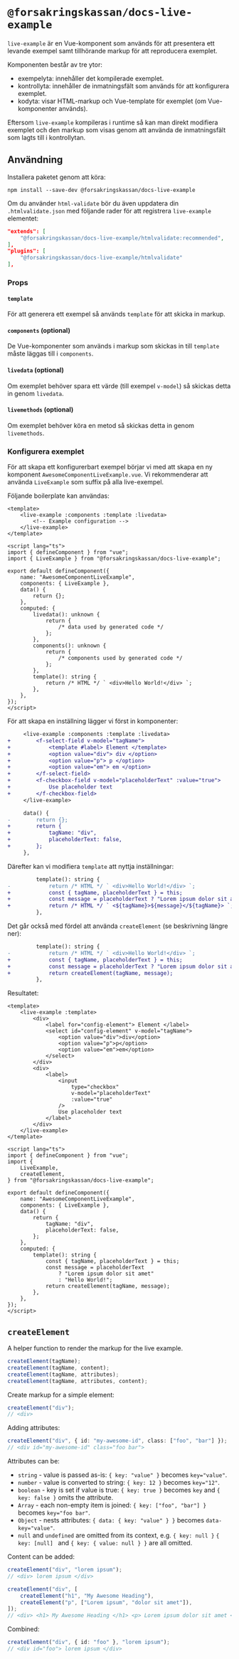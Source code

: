 # `@forsakringskassan/docs-live-example`

`live-example` är en Vue-komponent som används för att presentera ett levande exempel samt tillhörande markup för att reproducera exemplet.

Komponenten består av tre ytor:

- exempelyta: innehåller det kompilerade exemplet.
- kontrollyta: innehåller de inmatningsfält som används för att konfigurera exemplet.
- kodyta: visar HTML-markup och Vue-template för exemplet (om Vue-komponenter används).

Eftersom `live-example` kompileras i runtime så kan man direkt modifiera exemplet och den markup som visas genom att använda de inmatningsfält som lagts till i kontrollytan.

## Användning

Installera paketet genom att köra:

`npm install --save-dev @forsakringskassan/docs-live-example`

Om du använder `html-validate` bör du även uppdatera din `.htmlvalidate.json` med följande rader för att registrera `live-example` elementet:

```json
"extends": [
    "@forsakringskassan/docs-live-example/htmlvalidate:recommended",
],
"plugins": [
    "@forsakringskassan/docs-live-example/htmlvalidate"
],
```

### Props

#### `template`

För att generera ett exempel så används `template` för att skicka in markup.

#### `components` (optional)

De Vue-komponenter som används i markup som skickas in till `template` måste läggas till i `components`.

#### `livedata` (optional)

Om exemplet behöver spara ett värde (till exempel `v-model`) så skickas detta in genom `livedata`.

#### `livemethods` (optional)

Om exemplet behöver köra en metod så skickas detta in genom `livemethods`.

### Konfigurera exemplet

För att skapa ett konfigurerbart exempel börjar vi med att skapa en ny komponent `AwesomeComponentLiveExample.vue`.
Vi rekommenderar att använda `LiveExample` som suffix på alla live-exempel.

Följande boilerplate kan användas:

```vue static
<template>
    <live-example :components :template :livedata>
        <!-- Example configuration -->
    </live-example>
</template>

<script lang="ts">
import { defineComponent } from "vue";
import { LiveExample } from "@forsakringskassan/docs-live-example";

export default defineComponent({
    name: "AwesomeComponentLiveExample",
    components: { LiveExample },
    data() {
        return {};
    },
    computed: {
        livedata(): unknown {
            return {
                /* data used by generated code */
            };
        },
        components(): unknown {
            return {
                /* components used by generated code */
            };
        },
        template(): string {
            return /* HTML */ ` <div>Hello World!</div> `;
        },
    },
});
</script>
```

För att skapa en inställning lägger vi först in komponenter:

```diff
     <live-example :components :template :livedata>
+        <f-select-field v-model="tagName">
+            <template #label> Element </template>
+            <option value="div"> div </option>
+            <option value="p"> p </option>
+            <option value="em"> em </option>
+        </f-select-field>
+        <f-checkbox-field v-model="placeholderText" :value="true">
+            Use placeholder text
+        </f-checkbox-field>
     </live-example>
```

```diff
     data() {
-        return {};
+        return {
+            tagName: "div",
+            placeholderText: false,
+        };
     },
```

Därefter kan vi modifiera `template` att nyttja inställningar:

```diff
         template(): string {
-            return /* HTML */ ` <div>Hello World!</div> `;
+            const { tagName, placeholderText } = this;
+            const message = placeholderText ? "Lorem ipsum dolor sit amet" : "Hello World!" ;
+            return /* HTML */ ` <${tagName}>${message}</${tagName}> `;
         },
```

Det går också med fördel att använda `createElement` (se beskrivning längre ner):

```diff
         template(): string {
-            return /* HTML */ ` <div>Hello World!</div> `;
+            const { tagName, placeholderText } = this;
+            const message = placeholderText ? "Lorem ipsum dolor sit amet" : "Hello World!" ;
+            return createElement(tagName, message);
         },
```

Resultatet:

```vue live-example
<template>
    <live-example :template>
        <div>
            <label for="config-element"> Element </label>
            <select id="config-element" v-model="tagName">
                <option value="div">div</option>
                <option value="p">p</option>
                <option value="em">em</option>
            </select>
        </div>
        <div>
            <label>
                <input
                    type="checkbox"
                    v-model="placeholderText"
                    :value="true"
                />
                Use placeholder text
            </label>
        </div>
    </live-example>
</template>

<script lang="ts">
import { defineComponent } from "vue";
import {
    LiveExample,
    createElement,
} from "@forsakringskassan/docs-live-example";

export default defineComponent({
    name: "AwesomeComponentLiveExample",
    components: { LiveExample },
    data() {
        return {
            tagName: "div",
            placeholderText: false,
        };
    },
    computed: {
        template(): string {
            const { tagName, placeholderText } = this;
            const message = placeholderText
                ? "Lorem ipsum dolor sit amet"
                : "Hello World!";
            return createElement(tagName, message);
        },
    },
});
</script>
```

## `createElement`

A helper function to render the markup for the live example.

```ts
createElement(tagName);
createElement(tagName, content);
createElement(tagName, attributes);
createElement(tagName, attributes, content);
```

Create markup for a simple element:

```ts
createElement("div");
// <div>
```

Adding attributes:

```ts
createElement("div", { id: "my-awesome-id", class: ["foo", "bar"] });
// <div id="my-awesome-id" class="foo bar">
```

Attributes can be:

- `string` - value is passed as-is: `{ key: "value" }` becomes `key="value"`.
- `number` - value is converted to string: `{ key: 12 }` becomes `key="12"`.
- `boolean` - key is set if value is true: `{ key: true }` becomes `key` and `{ key: false }` omits the attribute.
- `Array` - each non-empty item is joined: `{ key: ["foo", "bar"] }` becomes `key="foo bar"`.
- `Object` - nests attributes: `{ data: { key: "value" } }` becomes `data-key="value"`.
- `null` and `undefined` are omitted from its context, e.g. `{ key: null }` `{ key: [null] ` and `{ key: { value: null } }` are all omitted.

Content can be added:

```ts
createElement("div", "lorem ipsum");
// <div> lorem ipsum </div>

createElement("div", [
    createElement("h1", "My Awesome Heading"),
    createElement("p", ["Lorem ipsum", "dolor sit amet"]),
]);
// <div> <h1> My Awesome Heading </h1> <p> Lorem ipsum dolor sit amet </p> </div>
```

Combined:

```ts
createElement("div", { id: "foo" }, "lorem ipsum");
// <div id="foo"> lorem ipsum </div>
```
